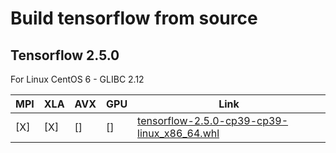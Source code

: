 # Build tensorflow from source

## Tensorflow 2.5.0

For Linux CentOS 6 - GLIBC 2.12

| MPI | XLA | AVX | GPU | Link                                            |
| --- | --- | --- | --- | ----------------------------------------------- |
| [X] | [X] | []  | []  | [tensorflow-2.5.0-cp39-cp39-linux_x86_64.whl]() |

